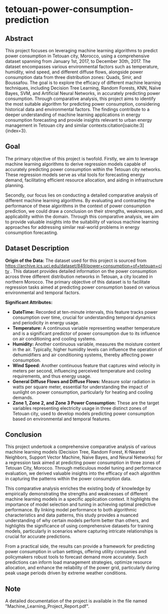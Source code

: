 # tetouan-power-consumption-prediction

## Abstract
This project focuses on leveraging machine learning algorithms to predict power consumption in Tetouan city, Morocco, using a comprehensive dataset spanning from January 1st, 2017, to December 30th, 2017. The dataset encompasses various environmental factors such as temperature, humidity, wind speed, and different diffuse flows, alongside power consumption data from three distribution zones: Quads, Smir, and Boussafou. The goal is to explore the efficacy of different machine learning techniques, including Decision Tree Learning, Random Forests, KNN, Naïve Bayes, SVM, and Artificial Neural Networks, in accurately predicting power consumption. Through comparative analysis, this project aims to identify the most suitable algorithm for predicting power consumption, considering historical data and environmental factors. The findings contribute to a deeper understanding of machine learning applications in energy consumption forecasting and provide insights relevant to urban energy management in Tetouan city and similar contexts&#8203;:citation[oaicite:3]{index=3}&#8203;.

## Goal
The primary objective of this project is twofold. Firstly, we aim to leverage machine learning algorithms to derive regression models capable of accurately predicting power consumption within the Tetouan city networks. These regression models serve as vital tools for forecasting energy demand, facilitating efficient resource allocation, and aiding in infrastructure planning.

Secondly, our focus lies on conducting a detailed comparative analysis of different machine learning algorithms. By evaluating and contrasting the performance of these algorithms in the context of power consumption prediction, we could draw a conclusion on their strengths, weaknesses, and applicability within the domain. Through this comparative analysis, we aim to provide valuable insights into the suitability of various machine learning approaches for addressing similar real-world problems in energy consumption forecasting.

## Dataset Description
**Origin of the Data:**
The dataset used for this project is sourced from https://archive.ics.uci.edu/dataset/849/power+consumption+of+tetouan+city . This dataset provides detailed information on the power consumption across three different distribution networks in Tetouan, a city located in northern Morocco. The primary objective of this dataset is to facilitate regression tasks aimed at predicting power consumption based on various environmental and temporal factors.

**Significant Attributes:**
- **DateTime:** Recorded at ten-minute intervals, this feature tracks power consumption over time, crucial for understanding temporal dynamics and periodicity in energy usage.
- **Temperature:** A continuous variable representing weather temperature and is a significant predictor of power consumption due to its influence on air conditioning and cooling systems.
- **Humidity:** Another continuous variable, measures the moisture content in the air. Typically, higher humidity levels can influence the operation of dehumidifiers and air conditioning systems, thereby affecting power consumption.
- **Wind Speed:** Another continuous feature that captures wind velocity in meters per second, influencing perceived temperature and cooling requirements, and thus energy usage.
- **General Diffuse Flows and Diffuse Flows:** Measure solar radiation in watts per square meter, essential for understanding the impact of sunlight on power consumption, particularly for heating and cooling demands.
- **Zone 1, Zone 2, and Zone 3 Power Consumption:** These are the target variables representing electricity usage in three distinct zones of Tetouan city, used to develop models predicting power consumption based on environmental and temporal features.


## Conclusion
This project undertook a comprehensive comparative analysis of various machine learning models (Decision Tree, Random Forest, K-Nearest Neighbors, Support Vector Machine, Naive Bayes, and Neural Networks) for a regression task aimed at predicting power consumption in three zones of Tetouan City, Morocco. Through meticulous model tuning and performance evaluation, we derived valuable insights into the efficacy of each algorithm in capturing the patterns within the power consumption data.

This comparative analysis enriches the existing body of knowledge by empirically demonstrating the strengths and weaknesses of different machine learning models in a specific application context. It highlights the importance of model selection and tuning in achieving optimal predictive performance. By linking model performance to both algorithmic characteristics and data patterns, this study provides a nuanced understanding of why certain models perform better than others, and highlights the significance of using comprehensive datasets for training models, particularly in scenarios where capturing intricate relationships is crucial for accurate predictions.

From a practical side, the results can provide a framework for predicting power consumption in urban settings, offering utility companies and policymakers robust tools to forecast demand more accurately. Such predictions can inform load management strategies, optimize resource allocation, and enhance the reliability of the power grid, particularly during peak usage periods driven by extreme weather conditions.

## Note
A detailed documentation of the project is available in the file named "Machine_Learning_Project_Report.pdf".
